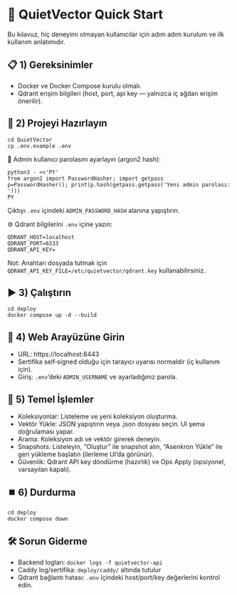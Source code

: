 # 🚀 QuietVector Quick Start

Bu kılavuz, hiç deneyimi olmayan kullanıcılar için adım adım kurulum ve ilk kullanım anlatımıdır.

## 📋 1) Gereksinimler
- Docker ve Docker Compose kurulu olmalı.
- Qdrant erişim bilgileri (host, port, api key — yalnızca iç ağdan erişim önerilir).

## 🧰 2) Projeyi Hazırlayın
```
cd QuietVector
cp .env.example .env
```

🔑 Admin kullanıcı parolasını ayarlayın (argon2 hash):
```
python3 - <<'PY'
from argon2 import PasswordHasher; import getpass
p=PasswordHasher(); print(p.hash(getpass.getpass('Yeni admin parolası: ')))
PY
```
Çıktıyı `.env` içindeki `ADMIN_PASSWORD_HASH` alanına yapıştırın.

⚙️ Qdrant bilgilerini `.env` içine yazın:
```
QDRANT_HOST=localhost
QDRANT_PORT=6333
QDRANT_API_KEY=
```
Not: Anahtarı dosyada tutmak için `QDRANT_API_KEY_FILE=/etc/quietvector/qdrant.key` kullanabilirsiniz.

## ▶️ 3) Çalıştırın
```
cd deploy
docker compose up -d --build
```

## 🔗 4) Web Arayüzüne Girin
- URL: https://localhost:8443
- Sertifika self‑signed olduğu için tarayıcı uyarısı normaldir (iç kullanım için).
- Giriş: `.env`’deki `ADMIN_USERNAME` ve ayarladığınız parola.

## 🧭 5) Temel İşlemler
- Koleksiyonlar: Listeleme ve yeni koleksiyon oluşturma.
- Vektör Yükle: JSON yapıştırın veya .json dosyası seçin. UI şema doğrulaması yapar.
- Arama: Koleksiyon adı ve vektör girerek deneyin.
- Snapshots: Listeleyin, “Oluştur” ile snapshot alın, “Asenkron Yükle” ile geri yükleme başlatın (ilerleme UI’da görünür).
- Güvenlik: Qdrant API key döndürme (hazırlık) ve Ops Apply (opsiyonel, varsayılan kapalı).

## ⏹️ 6) Durdurma
```
cd deploy
docker compose down
```

## 🛠️ Sorun Giderme
- Backend logları: `docker logs -f quietvector-api`
- Caddy log/sertifika: `deploy/caddy/` altında tutulur
- Qdrant bağlantı hatası: `.env` içindeki host/port/key değerlerini kontrol edin.
